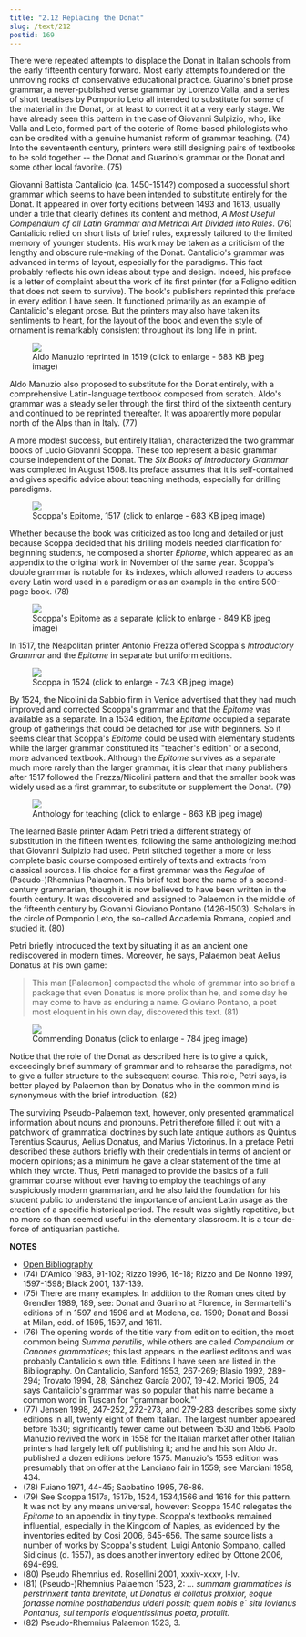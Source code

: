 ```yaml
---
title: "2.12 Replacing the Donat"
slug: /text/212
postid: 169
---
```

There were repeated attempts to displace the Donat in Italian schools from the early fifteenth century forward. Most early attempts foundered on the unmoving rocks of conservative educational practice. Guarino's brief prose grammar, a never-published verse grammar by Lorenzo Valla, and a series of short treatises by Pomponio Leto all intended to substitute for some of the material in the Donat, or at least to correct it at a very early stage. We have already seen this pattern in the case of Giovanni Sulpizio, who, like Valla and Leto, formed part of the coterie of Rome-based philologists who can be credited with a genuine humanist reform of grammar teaching. (74) Into the seventeenth century, printers were still designing pairs of textbooks to be sold together -- the Donat and Guarino's grammar or the Donat and some other local favorite. (75)

Giovanni Battista Cantalicio (ca. 1450-1514?) composed a successful short grammar which seems to have been intended to substitute entirely for the Donat. It appeared in over forty editions between 1493 and 1613, usually under a title that clearly defines its content and method, *A Most Useful Compendium of all Latin Grammar and Metrical Art Divided into Rules*. (76) Cantalicio relied on short lists of brief rules, expressly tailored to the limited memory of younger students. His work may be taken as a criticism of the lengthy and obscure rule-making of the Donat. Cantalicio's grammar was advanced in terms of layout, especially for the paradigms. This fact probably reflects his own ideas about type and design. Indeed, his preface is a letter of complaint about the work of its first printer (for a Foligno edition that does not seem to survive). The book's publishers reprinted this preface in every edition I have seen. It functioned primarily as an example of Cantalicio's elegant prose. But the printers may also have taken its sentiments to heart, for the layout of the book and even the style of ornament is remarkably consistent throughout its long life in print.


<figure class="mkdn-figure">
    <div onClick="createLightbox('/images_full/2.00_Chapter_Two/Case-X-647.55,-Institvtionvm-grammaticarvm-libri-qvatvor,-ti.jpg','Aldo Manuzio reprinted in 1519 (click to enlarge - 683 KB jpeg image)')" class="mkdn-image-link" id="lbimage">
    <img class="mkdn-image" src="/images_full/2.00_Chapter_Two/Case-X-647.55,-Institvtionvm-grammaticarvm-libri-qvatvor,-ti.jpg" />
    <figcaption class="mkdn-figcaption">Aldo Manuzio reprinted in 1519 (click to enlarge - 683 KB jpeg image)</figcaption>
    </div>
</figure>

Aldo Manuzio also proposed to substitute for the Donat entirely, with a comprehensive Latin-language textbook composed from scratch. Aldo's grammar was a steady seller through the first third of the sixteenth century and continued to be reprinted thereafter. It was apparently more popular north of the Alps than in Italy. (77)

A more modest success, but entirely Italian, characterized the two grammar books of Lucio Giovanni Scoppa. These too represent a basic grammar course independent of the Donat. The *Six Books of Introductory Grammar* was completed in August 1508. Its preface assumes that it is self-contained and gives specific advice about teaching methods, especially for drilling paradigms.


<figure class="mkdn-figure">
    <div onClick="createLightbox('/images_full/2.00_Chapter_Two/Case-X-674.798,-Lucii-Ioannis-Scoppae,-Epitome,-folio.124r.jpg','Scoppa\'s Epitome, 1517 (click to enlarge - 683 KB jpeg image)')" class="mkdn-image-link" id="lbimage">
    <img class="mkdn-image" src="/images_full/2.00_Chapter_Two/Case-X-674.798,-Lucii-Ioannis-Scoppae,-Epitome,-folio.124r.jpg" />
    <figcaption class="mkdn-figcaption">Scoppa's Epitome, 1517 (click to enlarge - 683 KB jpeg image)</figcaption>
    </div>
</figure>

Whether because the book was criticized as too long and detailed or just because Scoppa decided that his drilling models needed clarification for beginning students, he composed a shorter *Epitome*, which appeared as an appendix to the original work in November of the same year. Scoppa's double grammar is notable for its indexes, which allowed readers to access every Latin word used in a paradigm or as an example in the entire 500-page book. (78)


<figure class="mkdn-figure">
    <div onClick="createLightbox('/images_full/2.00_Chapter_Two/Case-X-674.798,-Lucii-Ioannis-Scoppae,-Epitome,-folio.title-.jpg','Scoppa\'s Epitome as a separate (click to enlarge - 849 KB jpeg image)')" class="mkdn-image-link" id="lbimage">
    <img class="mkdn-image" src="/images_full/2.00_Chapter_Two/Case-X-674.798,-Lucii-Ioannis-Scoppae,-Epitome,-folio.title-.jpg" />
    <figcaption class="mkdn-figcaption">Scoppa's Epitome as a separate (click to enlarge - 849 KB jpeg image)</figcaption>
    </div>
</figure>

In 1517, the Neapolitan printer Antonio Frezza offered Scoppa's *Introductory Grammar* and the *Epitome* in separate but uniform editions.


<figure class="mkdn-figure">
    <div onClick="createLightbox('/images_full/2.00_Chapter_Two/Case-X-674.8,-Grammatices-institutiones-et-in-calce-epit (2).jpg','Scoppa in 1524 (click to enlarge - 743 KB jpeg image)')" class="mkdn-image-link" id="lbimage">
    <img class="mkdn-image" src="/images_full/2.00_Chapter_Two/Case-X-674.8,-Grammatices-institutiones-et-in-calce-epit (2).jpg" />
    <figcaption class="mkdn-figcaption">Scoppa in 1524 (click to enlarge - 743 KB jpeg image)</figcaption>
    </div>
</figure>

By 1524, the Nicolini da Sabbio firm in Venice advertised that they had much improved and corrected Scoppa's grammar and that the *Epitome* was available as a separate. In a 1534 edition, the *Epitome* occupied a separate group of gatherings that could be detached for use with beginners. So it seems clear that Scoppa's *Epitome* could be used with elementary students while the larger grammar constituted its "teacher's edition" or a second, more advanced textbook. Although the *Epitome* survives as a separate much more rarely than the larger grammar, it is clear that many publishers after 1517 followed the Frezza/Nicolini pattern and that the smaller book was widely used as a first grammar, to substitute or supplement the Donat. (79)


<figure class="mkdn-figure">
    <div onClick="createLightbox('/images_full/2.00_Chapter_Two/Case-X-764.67,-Expeditio-Francisci-Draki-eqvitis-Angli-i (2).jpg','Anthology for teaching (click to enlarge - 863 KB jpeg image)')" class="mkdn-image-link" id="lbimage">
    <img class="mkdn-image" src="/images_full/2.00_Chapter_Two/Case-X-764.67,-Expeditio-Francisci-Draki-eqvitis-Angli-i (2).jpg" />
    <figcaption class="mkdn-figcaption">Anthology for teaching (click to enlarge - 863 KB jpeg image)</figcaption>
    </div>
</figure>

The learned Basle printer Adam Petri tried a different strategy of substitution in the fifteen twenties, following the same anthologizing method that Giovanni Sulpizio had used. Petri stitched together a more or less complete basic course composed entirely of texts and extracts from classical sources. His choice for a first grammar was the *Regulae* of (Pseudo-)Rhemnius Palaemon. This brief text bore the name of a second-century grammarian, though it is now believed to have been written in the fourth century. It was discovered and assigned to Palaemon in the middle of the fifteenth century by Giovanni Gioviano Pontano (1426-1503). Scholars in the circle of Pomponio Leto, the so-called Accademia Romana, copied and studied it. (80)

Petri briefly introduced the text by situating it as an ancient one rediscovered in modern times. Moreover, he says, Palaemon beat Aelius Donatus at his own game:

> This man [Palaemon] compacted the whole of grammar into so brief a package that even Donatus is more prolix than he, and some day he may come to have as enduring a name. Gioviano Pontano, a poet most eloquent in his own day, discovered this text. (81)


<figure class="mkdn-figure">
    <div onClick="createLightbox('/images_full/2.00_Chapter_Two/Case-X-764.67,-Expeditio-Francisci-Draki-eqvitis-Angli-i (1).jpg','Commending Donatus (click to enlarge - 784 jpeg image)')" class="mkdn-image-link" id="lbimage">
    <img class="mkdn-image" src="/images_full/2.00_Chapter_Two/Case-X-764.67,-Expeditio-Francisci-Draki-eqvitis-Angli-i (1).jpg" />
    <figcaption class="mkdn-figcaption">Commending Donatus (click to enlarge - 784 jpeg image)</figcaption>
    </div>
</figure>

Notice that the role of the Donat as described here is to give a quick, exceedingly brief summary of grammar and to rehearse the paradigms, not to give a fuller structure to the subsequent course. This role, Petri says, is better played by Palaemon than by Donatus who in the common mind is synonymous with the brief introduction. (82)

The surviving Pseudo-Palaemon text, however, only presented grammatical information about nouns and pronouns. Petri therefore filled it out with a patchwork of grammatical doctrines by such late antique authors as Quintus Terentius Scaurus, Aelius Donatus, and Marius Victorinus. In a preface Petri described these authors briefly with their credentials in terms of ancient or modern opinions; as a minimum he gave a clear statement of the time at which they wrote. Thus, Petri managed to provide the basics of a full grammar course without ever having to employ the teachings of any suspiciously modern grammarian, and he also laid the foundation for his student public to understand the importance of ancient Latin usage as the creation of a specific historical period. The result was slightly repetitive, but no more so than seemed useful in the elementary classroom. It is a tour-de-force of antiquarian pastiche.

**NOTES**
* [Open Bibliography](/bibliography.pdf)
* (74) D'Amico 1983, 91-102; Rizzo 1996, 16-18; Rizzo and De Nonno 1997, 1597-1598; Black 2001, 137-139.
* (75) There are many examples. In addition to the Roman ones cited by Grendler 1989, 189, see: Donat and Guarino at Florence, in Sermartelli's editions of in 1597 and 1596 and at Modena, ca. 1590; Donat and Bossi at Milan, edd. of 1595, 1597, and 1611.
* (76) The opening words of the title vary from edition to edition, the most common being *Summa perutilis*, while others are called *Compendium* or *Canones grammatices*; this last appears in the earliest editons and was probably Cantalicio's own title. Editions I have seen are listed in the Bibliography. On Cantalicio, Sanford 1953, 267-269; Blasio 1992, 289-294; Trovato 1994, 28; Sánchez Garcí­a 2007, 19-42. Morici 1905, 24 says Cantalicio's grammar was so popular that his name became a common word in Tuscan for "grammar book."'
* (77) Jensen 1998, 247-252, 272-273, and 279-283 describes some sixty editions in all, twenty eight of them Italian. The largest number appeared before 1530; significantly fewer came out between 1530 and 1556. Paolo Manuzio revived the work in 1558 for the Italian market after other Italian printers had largely left off publishing it; and he and his son Aldo Jr. published a dozen editions before 1575. Manuzio's 1558 edition was presumably that on offer at the Lanciano fair in 1559; see Marciani 1958, 434.
* (78) Fuiano 1971, 44-45; Sabbatino 1995, 76-86.
* (79) See Scoppa 1517a, 1517b, 1524, 1534,1566 and 1616 for this pattern. It was not by any means universal, however: Scoppa 1540 relegates the *Epitome* to an appendix in tiny type. Scoppa's textbooks remained influential, especially in the Kingdom of Naples, as evidenced by the inventories edited by Cosi 2006, 645-656. The same source lists a number of works by Scoppa's student, Luigi Antonio Sompano, called Sidicinus (d. 1557), as does another inventory edited by Ottone 2006, 694-699.
* (80) Pseudo Rhemnius ed. Rosellini 2001, xxxiv-xxxv, l-lv.
* (81) (Pseudo-)Rhemnius Palaemon 1523, 2: *... summam grammatices is perstrinxerit tanta brevitate, ut Donatus ei collatus prolixior, eoque fortasse nomine posthabendus uideri possit; quem nobis e` situ Iovianus Pontanus, sui temporis eloquentissimus poeta, protulit.*
* (82) Pseudo-Rhemnius Palaemon 1523, 3.
